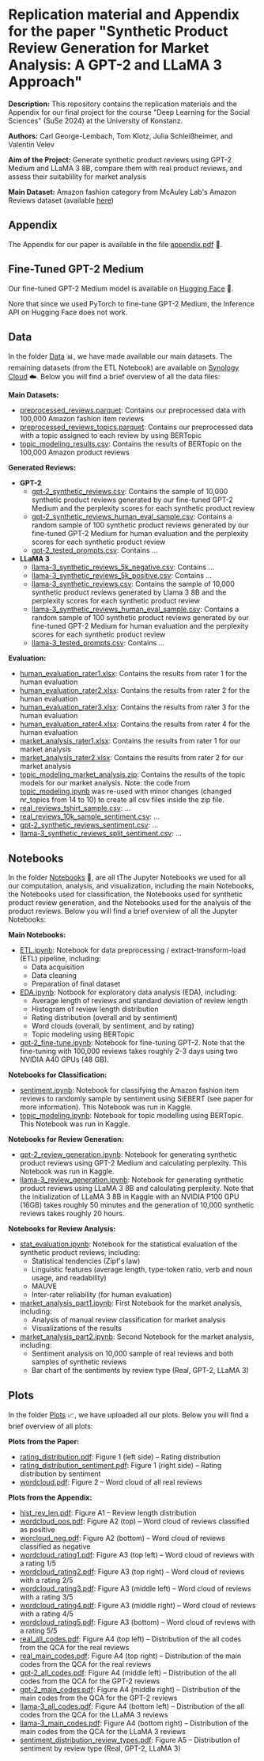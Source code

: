 # **Replication material and Appendix for the paper "Synthetic Product Review Generation for Market Analysis: A GPT-2 and LLaMA 3 Approach"**
**Description:** This repository contains the replication materials and the Appendix for our final project for the course "Deep Learning for the Social Sciences" (SuSe 2024) at the University of Konstanz.

**Authors:** Carl George-Lembach, Tom Klotz, Julia Schleißheimer, and Valentin Velev

**Aim of the Project:** Generate synthetic product reviews using GPT-2 Medium and LLaMA 3 8B, compare them with real product reviews, and assess their suitablility for market analysis

**Main Dataset:** Amazon fashion category from McAuley Lab's Amazon Reviews dataset (available [here](https://huggingface.co/datasets/McAuley-Lab/Amazon-Reviews-2023))

## Appendix
The Appendix for our paper is available in the file [appendix.pdf]() :page_facing_up:.

## Fine-Tuned GPT-2 Medium
Our fine-tuned GPT-2 Medium model is available on [Hugging Face](https://huggingface.co/TomData/GPT2-review) :hugs:.

Nore that since we used PyTorch to fine-tune GPT-2 Medium, the Inference API on Hugging Face does not work.

## Data
In the folder [Data](https://github.com/TomSOWI/DLSS-24-Synthetic-Product-Reviews-Generation/tree/main/Data) :bar_chart:, we have made available our main datasets. The remaining datasets (from the ETL Notebook) are available on [Synology Cloud](https://T34278926.quickconnect.to/d/s/zpVAefWwFEYfIhTRTc0RfJ1h4rXzh6kJ/7VRz2eFaGxxjR11Xtygq65lAszhLPaIi-7LuAL9qlnQs) :cloud:. Below you will find a brief overview of all the data files:

**Main Datasets:**

* [preprocessed_reviews.parquet](https://github.com/TomSOWI/DLSS-24-Synthetic-Product-Reviews-Generation/tree/main/Data/preprocessed_reviews.parquet): Contains our preprocessed data with 100,000 Amazon fashion item reviews
* [preprocessed_reviews_topics.parquet](https://github.com/TomSOWI/DLSS-24-Synthetic-Product-Reviews-Generation/tree/main/Data/preprocessed_reviews_topics.parquet): Contains our preprocessed data with a topic assigned to each review by using BERTopic
* [topic_modeling_results.csv](https://github.com/TomSOWI/DLSS-24-Synthetic-Product-Reviews-Generation/tree/main/Data/topic_modeling_results.csv): Contains the results of BERTopic on the 100,000 Amazon product reviews

**Generated Reviews:**

* **GPT-2**
  * [gpt-2_synthetic_reviews.csv](): Contains the sample of 10,000 synthetic product reviews generated by our fine-tuned GPT-2 Medium and the perplexity scores for each synthetic product review
  * [gpt-2_synthetic_reviews_human_eval_sample.csv](): Contains a random sample of 100 synthetic product reviews generated by our fine-tuned GPT-2 Medium for human evaluation and the perplexity scores for each synthetic product review
  * [gpt-2_tested_prompts.csv](): Contains ...
* **LLaMA 3**
  * [llama-3_synthetic_reviews_5k_negative.csv](): Contains ...
  * [llama-3_synthetic_reviews_5k_positive.csv](): Contains ...
  * [llama-3_synthetic_reviews.csv](): Contains the sample of 10,000 synthetic product reviews generated by Llama 3 8B and the perplexity scores for each synthetic product review
  * [llama-3_synthetic_reviews_human_eval_sample.csv](): Contains a random sample of 100 synthetic product reviews generated by our fine-tuned GPT-2 Medium for human evaluation and the perplexity scores for each synthetic product review
  * [llama-3_tested_prompts.csv](): Contains ...

**Evaluation:**
* [human_evaluation_rater1.xlsx](): Contains the results from rater 1 for the human evaluation
* [human_evaluation_rater2.xlsx](): Contains the results from rater 2 for the human evaluation
* [human_evaluation_rater3.xlsx](): Contains the results from rater 3 for the human evaluation
* [human_evaluation_rater4.xlsx](): Contains the results from rater 4 for the human evaluation
* [market_analysis_rater1.xlsx](https://github.com/TomSOWI/DLSS-24-Synthetic-Product-Reviews-Generation/blob/main/Data/market_analysis_rater1.xlsx): Contains the results from rater 1 for our market analysis
* [market_analysis_rater2.xlsx](https://github.com/TomSOWI/DLSS-24-Synthetic-Product-Reviews-Generation/blob/main/Data/market_analysis_rater2.xlsx): Contains the results from rater 2 for our market analysis
* [topic_modeling_market_analysis.zip](https://github.com/TomSOWI/DLSS-24-Synthetic-Product-Reviews-Generation/blob/main/Data/topic_modeling_market_analysis.zip): Contains the results of the topic models for our market analysis. Note: the code from [topic_modeling.ipynb](https://github.com/TomSOWI/DLSS-24-Synthetic-Product-Reviews-Generation/blob/main/Notebooks/topic_modeling.ipynb) was re-used with minor changes (changed nr_topics from 14 to 10) to create all csv files inside the zip file.
* [real_reviews_tshirt_sample.csv](https://github.com/TomSOWI/DLSS-24-Synthetic-Product-Reviews-Generation/blob/main/Data/real_reviews_tshirt_sample.csv): ...
* [real_reviews_10k_sample_sentiment.csv](https://github.com/TomSOWI/DLSS-24-Synthetic-Product-Reviews-Generation/blob/main/Data/real_reviews_10k_sample_sentiment.csv): ...
* [gpt-2_synthetic_reviews_sentiment.csv](https://github.com/TomSOWI/DLSS-24-Synthetic-Product-Reviews-Generation/blob/main/Data/gpt-2_synthetic_reviews_sentiment.csv): ...
* [llama-3_synthetic_reviews_split_sentiment.csv](https://github.com/TomSOWI/DLSS-24-Synthetic-Product-Reviews-Generation/blob/main/Data/llama-3_synthetic_reviews_split_sentiment.csv): ...

## Notebooks
In the folder [Notebooks](https://github.com/TomSOWI/DLSS-24-Synthetic-Product-Reviews-Generation/tree/main/Notebooks) :notebook:, are all tThe Jupyter Notebooks we used for all our computation, analysis, and visualization, including the main Notebooks, the Notebooks used for classification, the Notebooks used for synthetic product review generation, and the Notebooks used for the analysis of the product reviews. Below you will find a brief overview of all the Jupyter Notebooks:

**Main Notebooks:**
* [ETL.ipynb](https://github.com/TomSOWI/DLSS-24-Synthetic-Product-Reviews-Generation/blob/main/Notebooks/ETL.ipynb): Notebook for data preprocessing / extract-transform-load (ETL) pipeline, including:
  * Data acquisition
  * Data cleaning
  * Preparation of final dataset
* [EDA.ipynb](https://github.com/TomSOWI/DLSS-24-Synthetic-Product-Reviews-Generation/blob/main/Notebooks/EDA.ipynb): Notbook for exploratory data analysis (EDA), including:
  * Average length of reviews and standard deviation of review length
  * Histogram of review length distribution
  * Rating distribution (overall and by sentiment)
  * Word clouds (overall, by sentiment, and by rating)
  * Topic modeling using BERTopic
* [gpt-2_fine-tune.ipynb](https://github.com/TomSOWI/DLSS-24-Synthetic-Product-Reviews-Generation/blob/main/Notebooks/gpt-2_fine-tune.ipynb): Notebook for fine-tuning GPT-2. Note that the fine-tuning with 100,000 reviews takes roughly 2-3 days using two NVIDIA A40 GPUs (48 GB).

**Notebooks for Classification:**
* [sentiment.ipynb](https://github.com/TomSOWI/DLSS-24-Synthetic-Product-Reviews-Generation/blob/main/Notebooks/sentiment.ipynb): Notebook for classifying the Amazon fashion item reviews to randomly sample by sentiment using SiEBERT (see paper for more information). This Notebook was run in Kaggle.
* [topic_modeling.ipynb](https://github.com/TomSOWI/DLSS-24-Synthetic-Product-Reviews-Generation/blob/main/Notebooks/topic_modeling.ipynb): Notebook for topic modelling using BERTopic. This Notebook was run in Kaggle.

**Notebooks for Review Generation:**
* [gpt-2_review_generation.ipynb](https://github.com/TomSOWI/DLSS-24-Synthetic-Product-Reviews-Generation/blob/main/Notebooks/gpt-2_review_generation.ipynb): Notebook for generating synthetic product reviews using GPT-2 Medium and calculating perplexity. This Notebook was run in Kaggle.
* [llama-3_review_generation.ipynb](https://github.com/TomSOWI/DLSS-24-Synthetic-Product-Reviews-Generation/blob/main/Notebooks/llama-3_review_generation.ipynb): Notebook for generating synthetic product reviews using LLaMA 3 8B and calculating perplexity. Note that the initialization of LLaMA 3 8B in Kaggle with an NVIDIA P100 GPU (16GB) takes roughly 50 minutes and the generation of 10,000 synthetic reviews takes roughly 20 hours.

**Notebooks for Review Analysis:**
* [stat_evaluation.ipynb](https://github.com/TomSOWI/DLSS-24-Synthetic-Product-Reviews-Generation/blob/main/Notebooks/stat_evaluation.ipynb): Notebook for the statistical evaluation of the synthetic product reviews, including:
  * Statistical tendencies (Zipf's law)
  * Linguistic features (average length, type-token ratio, verb and noun usage, and readability)
  * MAUVE
  * Inter-rater reliability (for human evaluation)
* [market_analysis_part1.ipynb](https://github.com/TomSOWI/DLSS-24-Synthetic-Product-Reviews-Generation/blob/main/Notebooks/market_analysis_part1.ipynb): First Notebook for the market analysis, including:
  * Analysis of manual review classification for market analysis
  * Visualizations of the results
* [market_analysis_part2.ipynb](https://github.com/TomSOWI/DLSS-24-Synthetic-Product-Reviews-Generation/blob/main/Notebooks/market_analysis_part2.ipynb): Second Notebook for the market analysis, including:
  * Sentiment analysis on 10,000 sample of real reviews and both samples of synthetic reviews 
  * Bar chart of the sentiments by review type (Real, GPT-2, LLaMA 3)

## Plots
In the folder [Plots](https://github.com/TomSOWI/DLSS-24-Synthetic-Product-Reviews-Generation/tree/main/Plots) :chart_with_upwards_trend:, we have uploaded all our plots. Below you will find a brief overview of all plots:

**Plots from the Paper:**
* [rating_distribution.pdf](https://github.com/TomSOWI/DLSS-24-Synthetic-Product-Reviews-Generation/blob/main/Plots/rating_distribution.pdf): Figure 1 (left side) &ndash; Rating distribution
* [rating_distribution_sentiment.pdf](https://github.com/TomSOWI/DLSS-24-Synthetic-Product-Reviews-Generation/blob/main/Plots/rating_distribution_sentiment.pdf): Figure 1 (right side) &ndash; Rating distribution by sentiment
* [wordcloud.pdf](https://github.com/TomSOWI/DLSS-24-Synthetic-Product-Reviews-Generation/blob/main/Plots/wordcloud.pdf): Figure 2 &ndash; Word cloud of all real reviews

**Plots from the Appendix:**
* [hist_rev_len.pdf](https://github.com/TomSOWI/DLSS-24-Synthetic-Product-Reviews-Generation/blob/main/Plots/hist_rev_len.pdf): Figure A1 &ndash; Review length distribution
* [wordcloud_pos.pdf](https://github.com/TomSOWI/DLSS-24-Synthetic-Product-Reviews-Generation/blob/main/Plots/wordcloud_pos.pdf): Figure A2 (top) &ndash; Word cloud of reviews classified as positive 
* [worcloud_neg.pdf](https://github.com/TomSOWI/DLSS-24-Synthetic-Product-Reviews-Generation/blob/main/Plots/wordcloud_neg.pdf): Figure A2 (bottom) &ndash; Word cloud of reviews classified as negative
* [wordcloud_rating1.pdf](https://github.com/TomSOWI/DLSS-24-Synthetic-Product-Reviews-Generation/blob/main/Plots/wordcloud_rating1.pdf): Figure A3 (top left) &ndash; Word cloud of reviews with a rating 1/5
* [wordcloud_rating2.pdf](https://github.com/TomSOWI/DLSS-24-Synthetic-Product-Reviews-Generation/blob/main/Plots/wordcloud_rating2.pdf): Figure A3 (top right) &ndash; Word cloud of reviews with a rating 2/5
* [wordcloud_rating3.pdf](https://github.com/TomSOWI/DLSS-24-Synthetic-Product-Reviews-Generation/blob/main/Plots/wordcloud_rating3.pdf): Figure A3 (middle left) &ndash; Word cloud of reviews with a rating 3/5
* [wordcloud_rating4.pdf](https://github.com/TomSOWI/DLSS-24-Synthetic-Product-Reviews-Generation/blob/main/Plots/wordcloud_rating4.pdf): Figure A3 (middle right) &ndash; Word cloud of reviews with a rating 4/5
* [wordcloud_rating5.pdf](https://github.com/TomSOWI/DLSS-24-Synthetic-Product-Reviews-Generation/blob/main/Plots/wordcloud_rating5.pdf): Figure A3 (bottom) &ndash; Word cloud of reviews with a rating 5/5
* [real_all_codes.pdf](https://github.com/TomSOWI/DLSS-24-Synthetic-Product-Reviews-Generation/blob/main/Plots/real_all_codes.pdf): Figure A4 (top left) &ndash; Distribution of the all codes from the QCA for the real reviews
* [real_main_codes.pdf](https://github.com/TomSOWI/DLSS-24-Synthetic-Product-Reviews-Generation/blob/main/Plots/real_main_codes.pdf): Figure A4 (top right) &ndash; Distribution of the main codes from the QCA for the real reviews
* [gpt-2_all_codes.pdf](https://github.com/TomSOWI/DLSS-24-Synthetic-Product-Reviews-Generation/blob/main/Plots/gpt-2_all_codes.pdf): Figure A4 (middle left) &ndash; Distribution of the all codes from the QCA for the GPT-2 reviews
* [gpt-2_main_codes.pdf](https://github.com/TomSOWI/DLSS-24-Synthetic-Product-Reviews-Generation/blob/main/Plots/gpt-2_main_codes.pdf): Figure A4 (middle right) &ndash; Distribution of the main codes from the QCA for the GPT-2 reviews
* [llama-3_all_codes.pdf](https://github.com/TomSOWI/DLSS-24-Synthetic-Product-Reviews-Generation/blob/main/Plots/llama-3_all_codes.pdf): Figure A4 (bottom left) &ndash; Distribution of the all codes from the QCA for the LLaMA 3 reviews
* [llama-3_main_codes.pdf](https://github.com/TomSOWI/DLSS-24-Synthetic-Product-Reviews-Generation/blob/main/Plots/llama-3_main_codes.pdf): Figure A4 (bottom right) &ndash; Distribution of the main codes from the QCA for the LLaMA 3 reviews
* [sentiment_distribution_review_types.pdf](https://github.com/TomSOWI/DLSS-24-Synthetic-Product-Reviews-Generation/blob/main/Plots/sentiment_distribution_review_types.pdf): Figure A5 &ndash; Distribution of sentiment by review type (Real, GPT-2, LLaMA 3)
